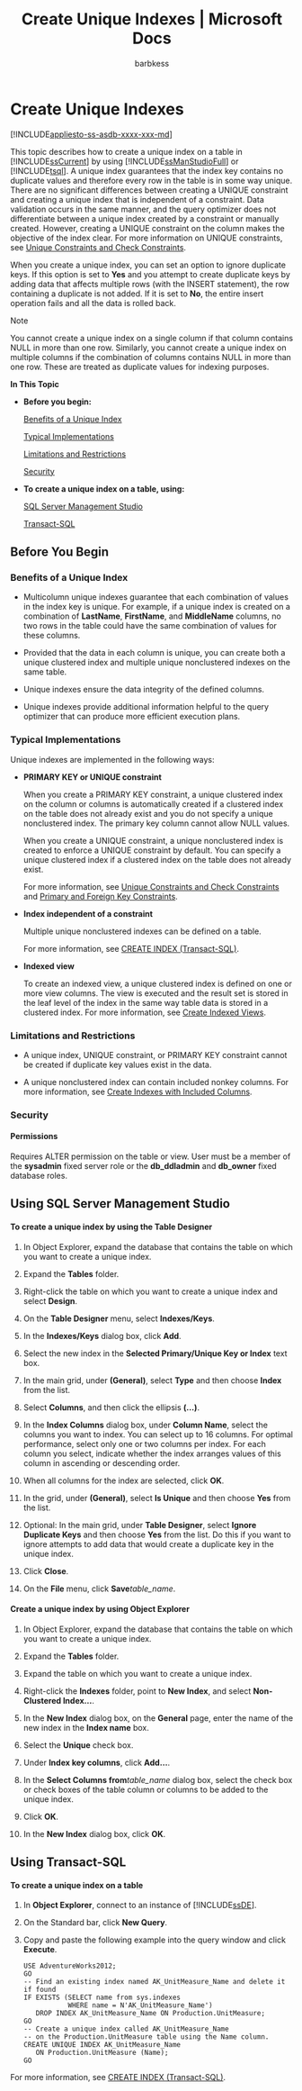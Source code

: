 ﻿---
title: "Create Unique Indexes | Microsoft Docs"
ms.custom: ""
ms.date: "02/17/2017"
ms.prod: "sql-non-specified"
ms.prod_service: "database-engine, sql-database"
ms.service: ""
ms.component: "indexes"
ms.reviewer: ""
ms.suite: "sql"
ms.technology: 
  - "dbe-indexes"
ms.tgt_pltfrm: ""
ms.topic: "article"
helpviewer_keywords: 
  - "unique indexes"
  - "designing indexes [SQL Server], unique"
  - "clustered indexes, unique"
  - "indexes [SQL Server], unique"
  - "nonclustered indexes [SQL Server], unique"
  - "unique indexes, design guidelines"
ms.assetid: 56b5982e-cb94-46c0-8fbb-772fc275354a
caps.latest.revision: 29
author: "barbkess"
ms.author: "barbkess"
manager: "craigg"
ms.workload: "Active"
monikerRange: "= azuresqldb-current || >= sql-server-2016 || = sqlallproducts-allversions"
---
# Create Unique Indexes
[!INCLUDE[appliesto-ss-asdb-xxxx-xxx-md](../../includes/appliesto-ss-asdb-xxxx-xxx-md.md)]

  This topic describes how to create a unique index on a table in [!INCLUDE[ssCurrent](../../includes/sscurrent-md.md)] by using [!INCLUDE[ssManStudioFull](../../includes/ssmanstudiofull-md.md)] or [!INCLUDE[tsql](../../includes/tsql-md.md)]. A unique index guarantees that the index key contains no duplicate values and therefore every row in the table is in some way unique. There are no significant differences between creating a UNIQUE constraint and creating a unique index that is independent of a constraint. Data validation occurs in the same manner, and the query optimizer does not differentiate between a unique index created by a constraint or manually created. However, creating a UNIQUE constraint on the column makes the objective of the index clear. For more information on UNIQUE constraints, see [Unique Constraints and Check Constraints](../../relational-databases/tables/unique-constraints-and-check-constraints.md).  
  
 When you create a unique index, you can set an option to ignore duplicate keys. If this option is set to **Yes** and you attempt to create duplicate keys by adding data that affects multiple rows (with the INSERT statement), the row containing a duplicate is not added. If it is set to **No**, the entire insert operation fails and all the data is rolled back.  
  
> [!NOTE]  
>  You cannot create a unique index on a single column if that column contains NULL in more than one row. Similarly, you cannot create a unique index on multiple columns if the combination of columns contains NULL in more than one row. These are treated as duplicate values for indexing purposes.  
  
 **In This Topic**  
  
-   **Before you begin:**  
  
     [Benefits of a Unique Index](#Benefits)  
  
     [Typical Implementations](#Implementations)  
  
     [Limitations and Restrictions](#Restrictions)  
  
     [Security](#Security)  
  
-   **To create a unique index on a table, using:**  
  
     [SQL Server Management Studio](#SSMSProcedure)  
  
     [Transact-SQL](#TsqlProcedure)  
  
##  <a name="BeforeYouBegin"></a> Before You Begin  
  
###  <a name="Benefits"></a> Benefits of a Unique Index  
  
-   Multicolumn unique indexes guarantee that each combination of values in the index key is unique. For example, if a unique index is created on a combination of **LastName**, **FirstName**, and **MiddleName** columns, no two rows in the table could have the same combination of values for these columns.  
  
-   Provided that the data in each column is unique, you can create both a unique clustered index and multiple unique nonclustered indexes on the same table.  
  
-   Unique indexes ensure the data integrity of the defined columns.  
  
-   Unique indexes provide additional information helpful to the query optimizer that can produce more efficient execution plans.  
  
###  <a name="Implementations"></a> Typical Implementations  
 Unique indexes are implemented in the following ways:  
  
-   **PRIMARY KEY or UNIQUE constraint**  
  
     When you create a PRIMARY KEY constraint, a unique clustered index on the column or columns is automatically created if a clustered index on the table does not already exist and you do not specify a unique nonclustered index. The primary key column cannot allow NULL values.  
  
     When you create a UNIQUE constraint, a unique nonclustered index is created to enforce a UNIQUE constraint by default. You can specify a unique clustered index if a clustered index on the table does not already exist.  
  
     For more information, see [Unique Constraints and Check Constraints](../../relational-databases/tables/unique-constraints-and-check-constraints.md) and [Primary and Foreign Key Constraints](../../relational-databases/tables/primary-and-foreign-key-constraints.md).  
  
-   **Index independent of a constraint**  
  
     Multiple unique nonclustered indexes can be defined on a table.  
  
     For more information, see [CREATE INDEX &#40;Transact-SQL&#41;](../../t-sql/statements/create-index-transact-sql.md).  
  
-   **Indexed view**  
  
     To create an indexed view, a unique clustered index is defined on one or more view columns. The view is executed and the result set is stored in the leaf level of the index in the same way table data is stored in a clustered index. For more information, see [Create Indexed Views](../../relational-databases/views/create-indexed-views.md).  
  
###  <a name="Restrictions"></a> Limitations and Restrictions  
  
-   A unique index, UNIQUE constraint, or PRIMARY KEY constraint cannot be created if duplicate key values exist in the data.  
  
-   A unique nonclustered index can contain included nonkey columns. For more information, see [Create Indexes with Included Columns](../../relational-databases/indexes/create-indexes-with-included-columns.md).  
  
###  <a name="Security"></a> Security  
  
####  <a name="Permissions"></a> Permissions  
 Requires ALTER permission on the table or view. User must be a member of the **sysadmin** fixed server role or the **db_ddladmin** and **db_owner** fixed database roles.  
  
##  <a name="SSMSProcedure"></a> Using SQL Server Management Studio  
  
#### To create a unique index by using the Table Designer  
  
1.  In Object Explorer, expand the database that contains the table on which you want to create a unique index.  
  
2.  Expand the **Tables** folder.  
  
3.  Right-click the table on which you want to create a unique index and select **Design**.  
  
4.  On the **Table Designer** menu, select **Indexes/Keys**.  
  
5.  In the **Indexes/Keys** dialog box, click **Add**.  
  
6.  Select the new index in the **Selected Primary/Unique Key or Index** text box.  
  
7.  In the main grid, under **(General)**, select **Type** and then choose **Index** from the list.  
  
8.  Select **Columns**, and then click the ellipsis **(…)**.  
  
9. In the **Index Columns** dialog box, under **Column Name**, select the columns you want to index. You can select up to 16 columns. For optimal performance, select only one or two columns per index. For each column you select, indicate whether the index arranges values of this column in ascending or descending order.  
  
10. When all columns for the index are selected, click **OK**.  
  
11. In the grid, under **(General)**, select **Is Unique** and then choose **Yes** from the list.  
  
12. Optional: In the main grid, under **Table Designer**, select **Ignore Duplicate Keys** and then choose **Yes** from the list. Do this if you want to ignore attempts to add data that would create a duplicate key in the unique index.  
  
13. Click **Close**.  
  
14. On the **File** menu, click **Save***table_name*.  
  
#### Create a unique index by using Object Explorer  
  
1.  In Object Explorer, expand the database that contains the table on which you want to create a unique index.  
  
2.  Expand the **Tables** folder.  
  
3.  Expand the table on which you want to create a unique index.  
  
4.  Right-click the **Indexes** folder, point to **New Index**, and select **Non-Clustered Index…**.  
  
5.  In the **New Index** dialog box, on the **General** page, enter the name of the new index in the **Index name** box.  
  
6.  Select the **Unique** check box.  
  
7.  Under **Index key columns**, click **Add…**.  
  
8.  In the **Select Columns from***table_name* dialog box, select the check box or check boxes of the table column or columns to be added to the unique index.  
  
9. Click **OK**.  
  
10. In the **New Index** dialog box, click **OK**.  
  
##  <a name="TsqlProcedure"></a> Using Transact-SQL  
  
#### To create a unique index on a table  
  
1.  In **Object Explorer**, connect to an instance of [!INCLUDE[ssDE](../../includes/ssde-md.md)].  
  
2.  On the Standard bar, click **New Query**.  
  
3.  Copy and paste the following example into the query window and click **Execute**.  
  
    ```  
    USE AdventureWorks2012;  
    GO  
    -- Find an existing index named AK_UnitMeasure_Name and delete it if found  
    IF EXISTS (SELECT name from sys.indexes  
               WHERE name = N'AK_UnitMeasure_Name')   
       DROP INDEX AK_UnitMeasure_Name ON Production.UnitMeasure;   
    GO  
    -- Create a unique index called AK_UnitMeasure_Name  
    -- on the Production.UnitMeasure table using the Name column.  
    CREATE UNIQUE INDEX AK_UnitMeasure_Name   
       ON Production.UnitMeasure (Name);   
    GO  
    ```  
  
 For more information, see [CREATE INDEX &#40;Transact-SQL&#41;](../../t-sql/statements/create-index-transact-sql.md).  
  
  
